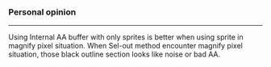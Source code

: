 ### Personal opinion
---
Using Internal AA buffer with only sprites is better when using sprite in magnify pixel situation. When Sel-out method encounter magnify pixel situation, those black outline section looks like noise or bad AA.